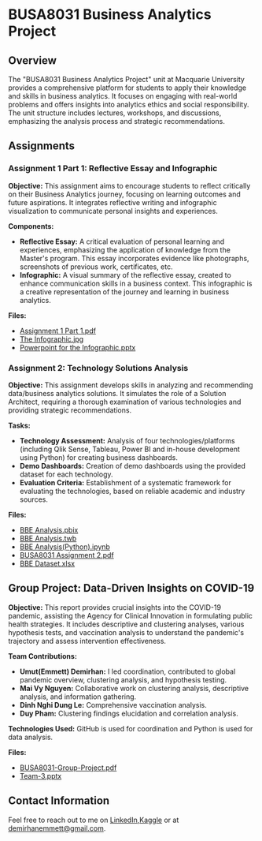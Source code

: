 # BUSA8031 Business Analytics Project

## Overview

The "BUSA8031 Business Analytics Project" unit at Macquarie University provides a comprehensive platform for students to apply their knowledge and skills in business analytics. It focuses on engaging with real-world problems and offers insights into analytics ethics and social responsibility. The unit structure includes lectures, workshops, and discussions, emphasizing the analysis process and strategic recommendations.

## Assignments

### Assignment 1 Part 1: Reflective Essay and Infographic

**Objective:** This assignment aims to encourage students to reflect critically on their Business Analytics journey, focusing on learning outcomes and future aspirations. It integrates reflective writing and infographic visualization to communicate personal insights and experiences.

**Components:**
- **Reflective Essay:** A critical evaluation of personal learning and experiences, emphasizing the application of knowledge from the Master's program. This essay incorporates evidence like photographs, screenshots of previous work, certificates, etc.
- **Infographic:** A visual summary of the reflective essay, created to enhance communication skills in a business context. This infographic is a creative representation of the journey and learning in business analytics.

**Files:**
- [Assignment 1 Part 1.pdf](.//BUSA8031_Assigment_1_Part_1/BUSA8031_Assigment_1_Part_1.pdf)
- [The Infographic.jpg](.//BUSA8031_Assigment_1_Part_1/The_infographic.jpg)
- [Powerpoint for the Infographic.pptx](.//BUSA8031_Assigment_1_Part_1/Powerpoint_for_the_infographic.pptx)


### Assignment 2: Technology Solutions Analysis

**Objective:** This assignment develops skills in analyzing and recommending data/business analytics solutions. It simulates the role of a Solution Architect, requiring a thorough examination of various technologies and providing strategic recommendations.

**Tasks:**
- **Technology Assessment:** Analysis of four technologies/platforms (including Qlik Sense, Tableau, Power BI and in-house development using Python) for creating business dashboards.
- **Demo Dashboards:** Creation of demo dashboards using the provided dataset for each technology.
- **Evaluation Criteria:** Establishment of a systematic framework for evaluating the technologies, based on reliable academic and industry sources.

**Files:**
- [BBE Analysis.pbix](.//BUSA8031_Assignment_2/BBE_Analysis.pbix)
- [BBE Analysis.twb](.//BUSA8031_Assignment_2/BBE_Analysis.twb)
- [BBE Analysis(Python).ipynb](.//BUSA8031_Assignment_2/BBE_Analysis(Python).ipynb)
- [BUSA8031 Assignment 2.pdf](.//BUSA8031_Assignment_2/BUSA8031_Assignment_2.pdf)
- [BBE Dataset.xlsx](.//BUSA8031_Assignment_2/BBE_Dataset.xlsx)
  
## Group Project: Data-Driven Insights on COVID-19

**Objective:** This report provides crucial insights into the COVID-19 pandemic, assisting the Agency for Clinical Innovation in formulating public health strategies. It includes descriptive and clustering analyses, various hypothesis tests, and vaccination analysis to understand the pandemic's trajectory and assess intervention effectiveness.

**Team Contributions:**
- **Umut(Emmett) Demirhan:** I led coordination, contributed to global pandemic overview, clustering analysis, and hypothesis testing.
- **Mai Vy Nguyen:** Collaborative work on clustering analysis, descriptive analysis, and information gathering.
- **Dinh Nghi Dung Le:** Comprehensive vaccination analysis.
- **Duy Pham:** Clustering findings elucidation and correlation analysis.

**Technologies Used:** GitHub is used for coordination and Python is used for data analysis.

**Files:**
- [BUSA8031-Group-Project.pdf](.//Group_Project/BUSA8031-Group-Project.pdf)
- [Team-3.pptx](.//Group_Project/Team-3.pptx)

## Contact Information

Feel free to reach out to me on [LinkedIn](https://www.linkedin.com/in/demirhanemmett/),[Kaggle](https://www.kaggle.com/emmettdemirhan/) or at [demirhanemmett@gmail.com](mailto:demirhanemmett@gmail.com).
